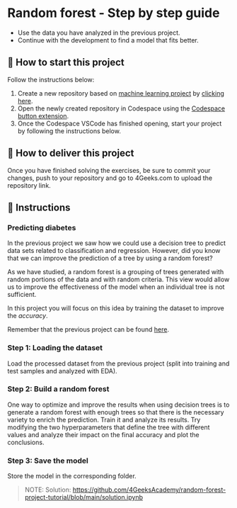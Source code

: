 <!-- hide -->
# Random forest - Step by step guide
<!-- endhide -->

- Use the data you have analyzed in the previous project.
- Continue with the development to find a model that fits better.

<onlyfor saas="false" withBanner="false">
  
## 🌱  How to start this project

Follow the instructions below:

1. Create a new repository based on [machine learning project](https://github.com/4GeeksAcademy/machine-learning-python-template/generate) by [clicking here](https://github.com/4GeeksAcademy/machine-learning-python-template).
2. Open the newly created repository in Codespace using the [Codespace button extension](https://docs.github.com/en/codespaces/developing-in-codespaces/creating-a-codespace-for-a-repository#creating-a-codespace-for-a-repository).
3. Once the Codespace VSCode has finished opening, start your project by following the instructions below.

</onlyfor>

## 🚛 How to deliver this project

Once you have finished solving the exercises, be sure to commit your changes, push to your repository and go to 4Geeks.com to upload the repository link.

## 📝 Instructions

### Predicting diabetes

In the previous project we saw how we could use a decision tree to predict data sets related to classification and regression. However, did you know that we can improve the prediction of a tree by using a random forest?

As we have studied, a random forest is a grouping of trees generated with random portions of the data and with random criteria. This view would allow us to improve the effectiveness of the model when an individual tree is not sufficient.

In this project you will focus on this idea by training the dataset to improve the $accuracy$.

Remember that the previous project can be found [here](https://github.com/4GeeksAcademy/decision-tree-project-tutorial).

### Step 1: Loading the dataset

Load the processed dataset from the previous project (split into training and test samples and analyzed with EDA).

### Step 2: Build a random forest

One way to optimize and improve the results when using decision trees is to generate a random forest with enough trees so that there is the necessary variety to enrich the prediction. Train it and analyze its results. Try modifying the two hyperparameters that define the tree with different values and analyze their impact on the final accuracy and plot the conclusions.

### Step 3: Save the model

Store the model in the corresponding folder.

> NOTE: Solution: https://github.com/4GeeksAcademy/random-forest-project-tutorial/blob/main/solution.ipynb
